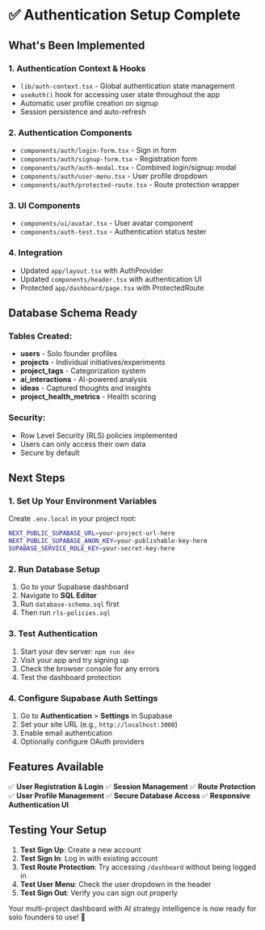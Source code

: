 # ✅ Authentication Setup Complete

## What's Been Implemented

### 1. **Authentication Context & Hooks**
- `lib/auth-context.tsx` - Global authentication state management
- `useAuth()` hook for accessing user state throughout the app
- Automatic user profile creation on signup
- Session persistence and auto-refresh

### 2. **Authentication Components**
- `components/auth/login-form.tsx` - Sign in form
- `components/auth/signup-form.tsx` - Registration form  
- `components/auth/auth-modal.tsx` - Combined login/signup modal
- `components/auth/user-menu.tsx` - User profile dropdown
- `components/auth/protected-route.tsx` - Route protection wrapper

### 3. **UI Components**
- `components/ui/avatar.tsx` - User avatar component
- `components/auth-test.tsx` - Authentication status tester

### 4. **Integration**
- Updated `app/layout.tsx` with AuthProvider
- Updated `components/header.tsx` with authentication UI
- Protected `app/dashboard/page.tsx` with ProtectedRoute

## Database Schema Ready

### Tables Created:
- **users** - Solo founder profiles
- **projects** - Individual initiatives/experiments  
- **project_tags** - Categorization system
- **ai_interactions** - AI-powered analysis
- **ideas** - Captured thoughts and insights
- **project_health_metrics** - Health scoring

### Security:
- Row Level Security (RLS) policies implemented
- Users can only access their own data
- Secure by default

## Next Steps

### 1. **Set Up Your Environment Variables**
Create `.env.local` in your project root:
```bash
NEXT_PUBLIC_SUPABASE_URL=your-project-url-here
NEXT_PUBLIC_SUPABASE_ANON_KEY=your-publishable-key-here
SUPABASE_SERVICE_ROLE_KEY=your-secret-key-here
```

### 2. **Run Database Setup**
1. Go to your Supabase dashboard
2. Navigate to **SQL Editor**
3. Run `database-schema.sql` first
4. Then run `rls-policies.sql`

### 3. **Test Authentication**
1. Start your dev server: `npm run dev`
2. Visit your app and try signing up
3. Check the browser console for any errors
4. Test the dashboard protection

### 4. **Configure Supabase Auth Settings**
1. Go to **Authentication** > **Settings** in Supabase
2. Set your site URL (e.g., `http://localhost:3000`)
3. Enable email authentication
4. Optionally configure OAuth providers

## Features Available

✅ **User Registration & Login**
✅ **Session Management** 
✅ **Route Protection**
✅ **User Profile Management**
✅ **Secure Database Access**
✅ **Responsive Authentication UI**

## Testing Your Setup

1. **Test Sign Up**: Create a new account
2. **Test Sign In**: Log in with existing account  
3. **Test Route Protection**: Try accessing `/dashboard` without being logged in
4. **Test User Menu**: Check the user dropdown in the header
5. **Test Sign Out**: Verify you can sign out properly

Your multi-project dashboard with AI strategy intelligence is now ready for solo founders to use! 🚀
